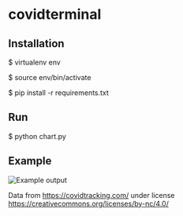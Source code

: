 # covidterminal

## Installation
$ virtualenv env

$ source env/bin/activate

$ pip install -r requirements.txt

## Run
$ python chart.py

## Example
![Example output](https://blog.theletterd.co.uk/wp-content/uploads/2020/06/Screen-Shot-2020-06-27-at-9.16.24-PM.png)

Data from https://covidtracking.com/ under license https://creativecommons.org/licenses/by-nc/4.0/
